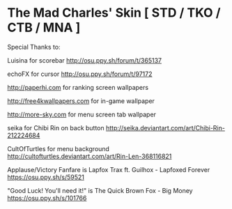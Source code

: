# The Mad Charles' Skin [ STD / TKO / CTB / MNA ]

Special Thanks to:

Luisina for scorebar
http://osu.ppy.sh/forum/t/365137

echoFX for cursor
http://osu.ppy.sh/forum/t/97172

http://paperhi.com for ranking screen wallpapers

http://free4kwallpapers.com for in-game wallpaper

http://more-sky.com for menu screen tab wallpaper

seika for Chibi Rin on back button
http://seika.deviantart.com/art/Chibi-Rin-212224684

CultOfTurtles for menu background
http://cultofturtles.deviantart.com/art/Rin-Len-368116821

Applause/Victory Fanfare is Lapfox Trax ft. Guilhox - Lapfoxed Forever
https://osu.ppy.sh/s/59521

"Good Luck! You'll need it!" is The Quick Brown Fox - Big Money
https://osu.ppy.sh/s/101766
